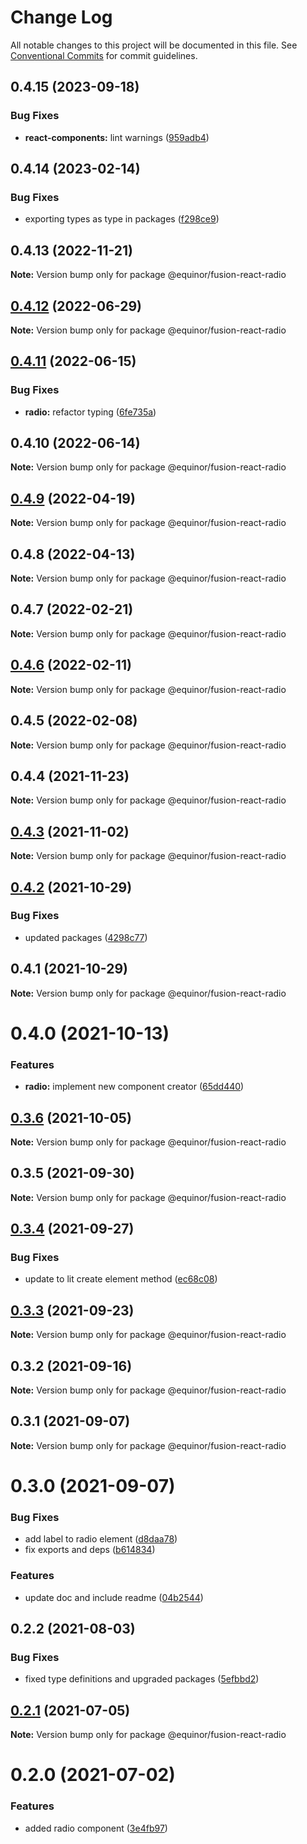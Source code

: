 # Change Log

All notable changes to this project will be documented in this file.
See [Conventional Commits](https://conventionalcommits.org) for commit guidelines.

## 0.4.15 (2023-09-18)


### Bug Fixes

* **react-components:** lint warnings ([959adb4](https://github.com/equinor/fusion-react-components/commit/959adb4f470016f3873733ad60a9317023d3b5a1))





## 0.4.14 (2023-02-14)


### Bug Fixes

* exporting types as type in packages ([f298ce9](https://github.com/equinor/fusion-react-components/commit/f298ce9907894d603e9a401f2b7db6b4cad7814b))





## 0.4.13 (2022-11-21)

**Note:** Version bump only for package @equinor/fusion-react-radio





## [0.4.12](https://github.com/equinor/fusion-react-components/compare/@equinor/fusion-react-radio@0.4.11...@equinor/fusion-react-radio@0.4.12) (2022-06-29)

**Note:** Version bump only for package @equinor/fusion-react-radio





## [0.4.11](https://github.com/equinor/fusion-react-components/compare/@equinor/fusion-react-radio@0.4.10...@equinor/fusion-react-radio@0.4.11) (2022-06-15)


### Bug Fixes

* **radio:** refactor typing ([6fe735a](https://github.com/equinor/fusion-react-components/commit/6fe735ab3033b2516acc23a35026dd89564075ec))





## 0.4.10 (2022-06-14)

**Note:** Version bump only for package @equinor/fusion-react-radio





## [0.4.9](https://github.com/equinor/fusion-react-components/compare/@equinor/fusion-react-radio@0.4.8...@equinor/fusion-react-radio@0.4.9) (2022-04-19)

**Note:** Version bump only for package @equinor/fusion-react-radio





## 0.4.8 (2022-04-13)

**Note:** Version bump only for package @equinor/fusion-react-radio





## 0.4.7 (2022-02-21)

**Note:** Version bump only for package @equinor/fusion-react-radio





## [0.4.6](https://github.com/equinor/fusion-react-components/compare/@equinor/fusion-react-radio@0.4.5...@equinor/fusion-react-radio@0.4.6) (2022-02-11)

**Note:** Version bump only for package @equinor/fusion-react-radio





## 0.4.5 (2022-02-08)

**Note:** Version bump only for package @equinor/fusion-react-radio





## 0.4.4 (2021-11-23)

**Note:** Version bump only for package @equinor/fusion-react-radio





## [0.4.3](https://github.com/equinor/fusion-react-components/compare/@equinor/fusion-react-radio@0.4.2...@equinor/fusion-react-radio@0.4.3) (2021-11-02)

**Note:** Version bump only for package @equinor/fusion-react-radio





## [0.4.2](https://github.com/equinor/fusion-react-components/compare/@equinor/fusion-react-radio@0.4.1...@equinor/fusion-react-radio@0.4.2) (2021-10-29)


### Bug Fixes

* updated packages ([4298c77](https://github.com/equinor/fusion-react-components/commit/4298c778c4c5385398a92d8b71feee3b17ba64c0))





## 0.4.1 (2021-10-29)

**Note:** Version bump only for package @equinor/fusion-react-radio





# 0.4.0 (2021-10-13)


### Features

* **radio:** implement new component creator ([65dd440](https://github.com/equinor/fusion-react-components/commit/65dd44069de6d1d036210b84149cae34bd7365aa))





## [0.3.6](https://github.com/equinor/fusion-react-components/compare/@equinor/fusion-react-radio@0.3.5...@equinor/fusion-react-radio@0.3.6) (2021-10-05)

**Note:** Version bump only for package @equinor/fusion-react-radio





## 0.3.5 (2021-09-30)

**Note:** Version bump only for package @equinor/fusion-react-radio





## [0.3.4](https://github.com/equinor/fusion-react-components/compare/@equinor/fusion-react-radio@0.3.3...@equinor/fusion-react-radio@0.3.4) (2021-09-27)


### Bug Fixes

* update to lit create element method ([ec68c08](https://github.com/equinor/fusion-react-components/commit/ec68c08d5cbcba43a1b8ca064cccc73662f17421))





## [0.3.3](https://github.com/equinor/fusion-react-components/compare/@equinor/fusion-react-radio@0.3.2...@equinor/fusion-react-radio@0.3.3) (2021-09-23)

**Note:** Version bump only for package @equinor/fusion-react-radio





## 0.3.2 (2021-09-16)

**Note:** Version bump only for package @equinor/fusion-react-radio





## 0.3.1 (2021-09-07)

**Note:** Version bump only for package @equinor/fusion-react-radio





# 0.3.0 (2021-09-07)


### Bug Fixes

* add label to radio element ([d8daa78](https://github.com/equinor/fusion-react-components/commit/d8daa789bec2bb27a68713462865eb3bf719f461))
* fix exports and deps ([b614834](https://github.com/equinor/fusion-react-components/commit/b614834c32db4fbb9b06407e53557109128ec95b))


### Features

* update doc and include readme ([04b2544](https://github.com/equinor/fusion-react-components/commit/04b25443398507b35c3b88bf90a26d56c5b1c460))





## 0.2.2 (2021-08-03)


### Bug Fixes

* fixed type definitions and upgraded packages ([5efbbd2](https://github.com/equinor/fusion-react-components/commit/5efbbd2cee688bcefc554c113512f834a91f39fd))





## [0.2.1](https://github.com/equinor/fusion-react-components/compare/@equinor/fusion-react-radio@0.2.0...@equinor/fusion-react-radio@0.2.1) (2021-07-05)

**Note:** Version bump only for package @equinor/fusion-react-radio





# 0.2.0 (2021-07-02)


### Features

* added radio component ([3e4fb97](https://github.com/equinor/fusion-react-components/commit/3e4fb97d7b4211a28707d9b03c9c5fb03d6bb4bf))
